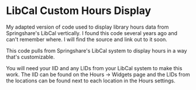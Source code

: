 # LibCal Custom Hours Display
My adapted version of code used to display library hours data from Springshare's LibCal vertically. I found this code several years ago and can't remember where. I will find the source and link out to it soon.

This code pulls from Springshare's LibCal system to display hours in a way that's customizable. 

You will need your IID and any LIDs from your LibCal system to make this work. The IID can be found on the Hours -> Widgets page and the LIDs from the locations can be found next to each location in the Hours settings. 
